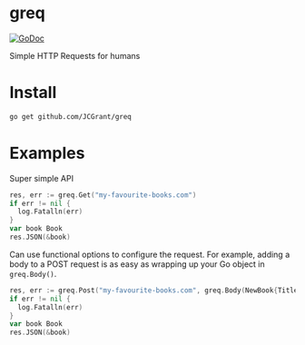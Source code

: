 greq
====
[![GoDoc](https://godoc.org/github.com/JCGrant/greq?status.svg)](https://godoc.org/github.com/JCGrant/greq)

Simple HTTP Requests for humans


Install
=======
``` sh
go get github.com/JCGrant/greq
```


Examples
========

Super simple API

``` go
res, err := greq.Get("my-favourite-books.com")
if err != nil {
  log.Fatalln(err)
}
var book Book
res.JSON(&book)
```

Can use functional options to configure the request. For example, adding a body to a POST request is as easy as wrapping up your Go object in `greq.Body()`.

``` go
res, err := greq.Post("my-favourite-books.com", greq.Body(NewBook{Title: "My great book"}))
if err != nil {
  log.Fatalln(err)
}
var book Book
res.JSON(&book)
```
